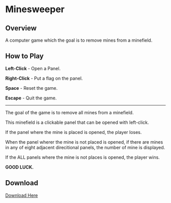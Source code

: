 # Minesweeper
## Overview
A computer game which the goal is to remove mines from a minefield.

## How to Play
**Left-Click** - Open a Panel.

**Right-Click** - Put a flag on the panel.

**Space** - Reset the game.

**Escape** - Quit the game.

***

The goal of the game is to remove all mines from a minefield.

This minefield is a clickable panel that can be opened with left-click.

If the panel where the mine is placed is opened, the player loses.

When the panel wherer the mine is not placed is opened, if there are mines in any of eight adjacent direcitional panels, the number of mine is displayed.

If the ALL panels where the mine is not places is opened, the player wins.

**GOOD LUCK.**

## Download
[Download Here](https://drive.google.com/drive/folders/16m3NlCWWDWsJKi8pRS77x-GsfGlRbxEw?usp=sharing)
